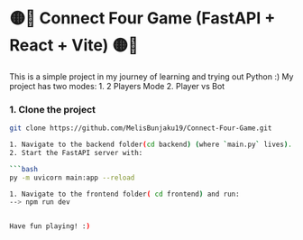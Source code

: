 # 🟡🔴 Connect Four Game (FastAPI + React + Vite) 🟡🔴
This is a simple project in my journey of learning and trying out Python :)
My project has two modes: 1. 2 Players Mode
                          2. Player vs Bot
### 1. Clone the project

```bash
git clone https://github.com/MelisBunjaku19/Connect-Four-Game.git

1. Navigate to the backend folder(cd backend) (where `main.py` lives).
2. Start the FastAPI server with:

```bash
py -m uvicorn main:app --reload

1. Navigate to the frontend folder( cd frontend) and run:
--> npm run dev


Have fun playing! :)
